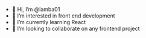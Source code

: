 - 👋 Hi, I’m @lamba01
- 👀 I’m interested in front end development
- 🌱 I’m currently learning React
- 💞️ I’m looking to collaborate on any frontend project
  


<!---
lamba01/lamba01 is a ✨ special ✨ repository because its `README.md` (this file) appears on your GitHub profile.
You can click the Preview link to take a look at your changes.
--->
